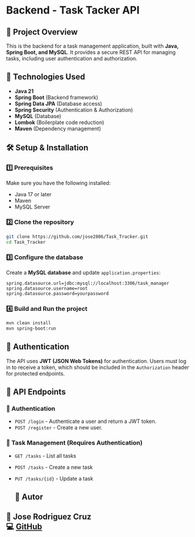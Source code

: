 # Backend - Task Tacker API

## 📌 Project Overview
This is the backend for a task management application, built with **Java, Spring Boot, and MySQL**. It provides a secure REST API for managing tasks, including user authentication and authorization.

## 🚀 Technologies Used
- **Java 21**
- **Spring Boot** (Backend framework)
- **Spring Data JPA** (Database access)
- **Spring Security** (Authentication & Authorization)
- **MySQL** (Database)
- **Lombok** (Boilerplate code reduction)
- **Maven** (Dependency management)

## 🛠️ Setup & Installation

### 1️⃣ Prerequisites
Make sure you have the following installed:
- Java 17 or later
- Maven
- MySQL Server

### 2️⃣ Clone the repository
```sh
git clone https://github.com/jose2806/Task_Tracker.git
cd Task_Tracker
```

### 3️⃣ Configure the database
Create a **MySQL database** and update `application.properties`:

```properties
spring.datasource.url=jdbc:mysql://localhost:3306/task_manager
spring.datasource.username=root
spring.datasource.password=yourpassword
```

### 4️⃣ Build and Run the project
```sh
mvn clean install
mvn spring-boot:run
```

## 🔐 Authentication
The API uses **JWT (JSON Web Tokens)** for authentication. Users must log in to receive a token, which should be included in the `Authorization` header for protected endpoints.

## 📌 API Endpoints
### 🔹 Authentication
- `POST /login` - Authenticate a user and return a JWT token.
- `POST /register` - Create a new user.

### 🔹 Task Management (Requires Authentication)
- `GET /tasks` - List all tasks
- `POST /tasks` - Create a new task
- `PUT /tasks/{id}` - Update a task

  ## 📌 Autor

👤 **Jose Rodriguez Cruz**  
💻 [GitHub](https://github.com/jose2806)  
---
